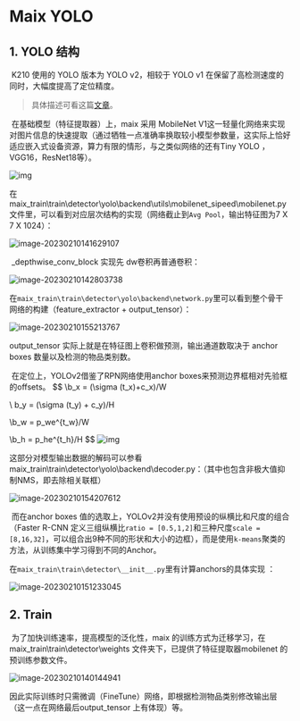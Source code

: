 # Maix YOLO 

## 1. YOLO 结构

​	K210 使用的 YOLO 版本为 YOLO v2，相较于 YOLO v1 在保留了高检测速度的同时，大幅度提高了定位精度。

> 具体描述可看这篇[文章](https://zhuanlan.zhihu.com/p/35325884)。

​	在基础模型（特征提取器）上，maix 采用 MobileNet V1这一轻量化网络来实现对图片信息的快速提取（通过牺牲一点准确率换取较小模型参数量，这实际上恰好适应嵌入式设备资源，算力有限的情形，与之类似网络的还有Tiny YOLO ，VGG16，ResNet18等）。

![img](./assets/1620.jpeg)

​	在maix_train\train\detector\yolo\backend\utils\mobilenet_sipeed\mobilenet.py 文件里，可以看到对应层次结构的实现（网络截止到`Avg Pool`，输出特征图为7 X 7 X 1024）：

![image-20230210141629107](./assets/image-20230210141629107.png)

​	_depthwise_conv_block 实现先 dw卷积再普通卷积：

![image-20230210142803738](./assets/image-20230210142803738.png)

在`maix_train\train\detector\yolo\backend\network.py`里可以看到整个骨干网络的构建（feature_extractor + output_tensor）：

![image-20230210155213767](./assets/image-20230210155213767.png)

output_tensor 实际上就是在特征图上卷积做预测，输出通道数取决于 anchor boxes 数量以及检测的物品类别数。



​	在定位上，YOLOv2借鉴了RPN网络使用anchor boxes来预测边界框相对先验框的offsets。
$$
\\b_x = (\sigma (t_x)+c_x)/W

\\ b_y = (\sigma (t_y) + c_y)/H

\\b_w = p_we^{t_w}/W

\\b_h = p_he^{t_h}/H
$$
![img](./assets/v2-7fee941c2e347efc2a3b19702a4acd8e_720w.png)

​	这部分对模型输出数据的解码可以参看maix_train\train\detector\yolo\backend\decoder.py：（其中也包含非极大值抑制NMS，即去除相关联框）

![image-20230210154207612](./assets/image-20230210154207612.png)

​	而在anchor boxes 值的选取上，YOLOv2并没有使用预设的纵横比和尺度的组合（Faster R-CNN 定义三组纵横比`ratio = [0.5,1,2]`和三种尺度`scale = [8,16,32]`，可以组合出9种不同的形状和大小的边框），而是使用`k-means`聚类的方法，从训练集中学习得到不同的Anchor。

在`maix_train\train\detector\__init__.py`里有计算anchors的具体实现 ：

![image-20230210151233045](./assets/image-20230210151233045.png)

## 2. Train

​	为了加快训练速率，提高模型的泛化性，maix 的训练方式为迁移学习，在 maix_train\train\detector\weights 文件夹下，已提供了特征提取器mobilenet 的预训练参数文件。

![image-20230210140144941](./assets/image-20230210140144941.png)

因此实际训练时只需微调（FineTune）网络，即根据检测物品类别修改输出层（这一点在网络最后output_tensor 上有体现）等。